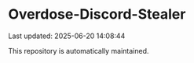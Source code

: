 # Overdose-Discord-Stealer

Last updated: 2025-06-20 14:08:44

This repository is automatically maintained.
